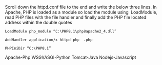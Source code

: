 Scroll down the httpd.conf file to the end and write the below three lines. In Apache, PHP is loaded as a module so load the module using  LoadModule, read PHP files with the file handler and finally add the PHP file located address within the double quotes

```
LoadModule php_module “C:\PHP8.1\php8apache2_4.dll”  

AddHandler application/x-httpd-php  .php

PHPIniDir “C:\PHP8.1”
```


Apache-Php
WSGI/ASGI-Python
Tomcat-Java
Nodejs-Javascript
